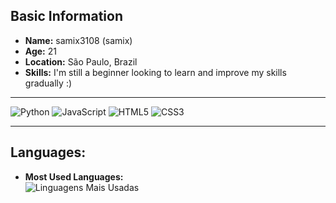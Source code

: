 ## **Basic Information**  
- **Name:** samix3108 (samix)  
- **Age:** 21  
- **Location:** São Paulo, Brazil  
- **Skills:** I'm still a beginner looking to learn and improve my skills gradually :) 

---
 
![Python](https://img.shields.io/badge/python-3670A0?style=for-the-badge&logo=python&logoColor=ffdd54)
![JavaScript](https://img.shields.io/badge/javascript-F7DF1E?style=for-the-badge&logo=javascript&logoColor=black)
![HTML5](https://img.shields.io/badge/html5-E34F26?style=for-the-badge&logo=html5&logoColor=white)
![CSS3](https://img.shields.io/badge/css3-1572B6?style=for-the-badge&logo=css3&logoColor=white)

---

## **Languages:**  
- **Most Used Languages:**  
![Linguagens Mais Usadas](https://github-readme-stats.vercel.app/api/top-langs/?username=samix3108&layout=compact&theme=radical)  
